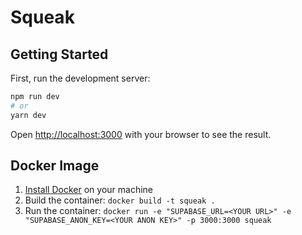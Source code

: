 # Squeak

## Getting Started

First, run the development server:

```bash
npm run dev
# or
yarn dev
```

Open [http://localhost:3000](http://localhost:3000) with your browser to see the result.

## Docker Image

1. [Install Docker](https://docs.docker.com/get-docker/) on your machine
2. Build the container: `docker build -t squeak .`
3. Run the container: `docker run -e "SUPABASE_URL=<YOUR URL>" -e "SUPABASE_ANON_KEY=<YOUR ANON KEY>" -p 3000:3000 squeak`